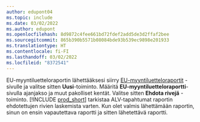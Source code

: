 ```yaml
---
author: edupont04
ms.topic: include
ms.date: 03/02/2022
ms.author: edupont
ms.openlocfilehash: 8d9872c4fee661bd72fdef2add5de3d2ffaf2bee
ms.sourcegitcommit: 865b390b5571b08084bde93b539ec9898e201933
ms.translationtype: HT
ms.contentlocale: fi-FI
ms.lasthandoff: 03/02/2022
ms.locfileid: "8372541"
---
```

EU-myyntiluetteloraportin lähettääksesi siirry [EU-myyntiluetteloraportit](https://businesscentral.dynamics.com?page=321) -sivulle ja valitse sitten **Uusi**-toiminto. Määritä **EU-myyntiluetteloraportti**-sivulla ajanjakso ja muut pakolliset kentät. Valitse sitten **Ehdota rivejä** -toiminto. [!INCLUDE [prod_short](../includes/prod_short.md)] tarkistaa ALV-tapahtumat raportin ehdotettujen rivien laskemista varten. Kun olet valmis lähettämään raportin, sinun on ensin vapautettava raportti ja sitten lähetettävä raportti.
